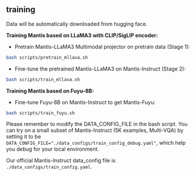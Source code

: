 ## training
Data will be automatically downloaded from hugging face. 

**Training Mantis based on LLaMA3 with CLIP/SigLIP encoder:**
- Pretrain Mantis-LLaMA3 Multimodal projector on pretrain data (Stage 1):
```bash
bash scripts/pretrain_mllava.sh
```

- Fine-tune the pretrained Mantis-LLaMA3 on Mantis-Instruct (Stage 2):
```bash
bash scripts/train_mllava.sh
```

**Training Mantis based on Fuyu-8B:**
- Fine-tune Fuyu-8B on Mantis-Instruct to get Mantis-Fuyu:
```bash
bash scripts/train_fuyu.sh
```

Please remember to modify the DATA_CONFIG_FILE in the bash script. You can try on a small subset of Mantis-Instruct (5K examples, Multi-VQA) by setting it to be `DATA_CONFIG_FILE="./data_configs/train_config_debug.yaml"`, which help you debug for your local environment.

Our official Mantis-Instruct data_config file is `./data_configs/train_config.yaml`.